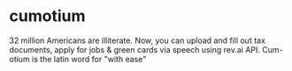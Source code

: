 # cumotium

32 million Americans are illiterate. Now, you can upload and fill out tax documents, apply for jobs & green cards via speech using rev.ai API.
Cum-otium is the latin word for "with ease"
